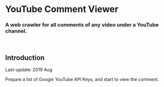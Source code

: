 # YouTube Comment Viewer
### A web crawler for all comments of any video under a YouTube channel.

<br>

## Introduction
Last-update: 2019 Aug

Prepare a list of Google YouTube API Keys, and start to view the comment.